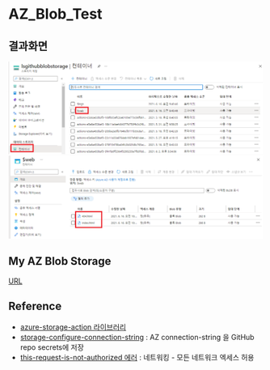 # AZ_Blob_Test

## 결과화면
<img src="https://github.com/LS-ELLO/AZ_Blob_Test/blob/main/img/1.PNG?raw=true">
<img src="https://github.com/LS-ELLO/AZ_Blob_Test/blob/main/img/2.PNG?raw=true">

## My AZ Blob Storage
[URL](https://portal.azure.com/#@lselectricdatalake.onmicrosoft.com/resource/subscriptions/a9c9df73-9781-4336-90a2-a4e933150617/resourceGroups/DX-Git-Repo/providers/Microsoft.Storage/storageAccounts/lsgithubblobstorage/overview)

## Reference
- [azure-storage-action 라이브러리](https://github.com/marketplace/actions/azure-storage-action?version=v1.0)
- [storage-configure-connection-string](https://docs.microsoft.com/en-us/azure/storage/common/storage-configure-connection-string#store-a-connection-string) : AZ connection-string 을 GitHub repo secrets에 저장
- [this-request-is-not-authorized 에러](https://mulcas.com/this-request-is-not-authorized-to-perform-this-operation/) : 네트워킹 - 모든 네트워크 엑세스 허용 
